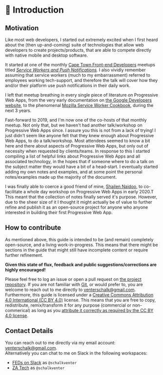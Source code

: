 # 👋 Introduction

## Motivation

Like most web developers, I started out extremely excited when I first heard about the \(then up-and-coming\) suite of technologies that allow web developers to create projects/products, that are able to compete directly with native mobile and desktop software.

It started at one of the monthly [Cape Town Front-end Developers](https://ctfeds.org/) meetups titled [_Service Workers and Push Notifications_](https://www.meetup.com/ctfeds/events/225531712/)_._ I also vividly remember assuming that service workers \(much to my embarrassment\) referred to employees working tech-support, and therefore the talk will cover how they and/or their platform use push notifications in their daily work.

I left that meetup breathing in every single piece of literature on Progressive Web Apps, from the very early documentation on [the Google Developers website](https://developers.google.com/web/progressive-web-apps), to the phenomenal [Mozilla Service Worker Cookbook](https://serviceworke.rs/), during the next 3 years.

Fast-forward to 2019, and I'm now one of the co-hosts of that monthly meetup. Not only that, but we haven't had another talk/workshop on Progressive Web Apps since. I assure you this is not from a lack of trying! I just didn't seem like anyone felt that they knew enough about Progressive Web Apps, to do a talk/workshop. Most attendees seemed to know a bit here and there about aspects of Progressive Web Apps, but only out of necessity when requested by clients/teams. In response to this I started compiling a list of helpful links about Progressive Web Apps and all associated technology, in the hopes that if someone where to do a talk on the subject matter they would have a bit of a head-start. I eventually started adding my own notes and examples, and at some point the personal notes/examples made up the majority of the document.

I was finally able to coerce a good friend of mine, [Shailen Naidoo](https://github.com/ShailenNaidoo), to co-facilitate a whole day workshop on Progressive Web Apps in early 2020.T This meant that the collection of notes finally served it's purpose. However, due to the sheer size of it I thought it might actually be of value to further refine and publish it as an open-source project for anyone who anyone interested in building their first Progressive Web App.

## How to contribute

As mentioned above, this guide is intended to be \(and remain\) completely open-source, and a living work-in-progress. This means that there might be sections in the guide that might still have incomplete content or require further refinement.

**Given this state of flux, feedback and public suggestions/corrections are highly encouraged!** 

Please feel free to log an issue or open a pull request on [the project repository](https://github.com/schalkventer/pwa-the-definitive-guide). If you are not familiar with [Git](https://git-scm.com/), or would prefer to, you are welcome to reach out to me directly to [venterschalk@gmail.com](mailto:venterschalk@gmail.com). Furthermore, this guide is licensed under a [Creative Commons Attribution 4.0 International \(CC BY 4.0\)](https://creativecommons.org/licenses/by/4.0/) license. This means that you are free to copy, redistribute, remix/transform it for any purpose \(commercial or non-commerical\) as long as you [attribute it correctly as required by the CC BY 4.0 license](https://creativecommons.org/licenses/by/4.0/#deed-conditions).

## Contact Details

You can reach out to me directly via my email account: [venterschalk@gmail.com](mailto:venterschalk@gmail.com).  
Alternatively you can chat to me on Slack in the following workspaces:

* [FEDs on Slack](http://fedsonslack.com/) as `@schalkventer`
* [ZA Tech](https://zatech.co.za/) as `@schalkventer`

